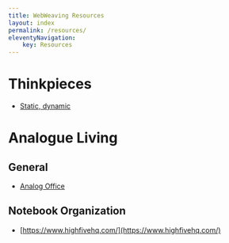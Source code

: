 ```yaml
---
title: WebWeaving Resources
layout: index
permalink: /resources/
eleventyNavigation:
    key: Resources
---
```


# Thinkpieces
- [Static, dynamic](https://jamesg.blog/2025/01/15/static-dynamic)

# Analogue Living 
## General
- [Analog Office](https://analogoffice.net/)
## Notebook Organization
- [https://www.highfivehq.com/](https://www.highfivehq.com/)